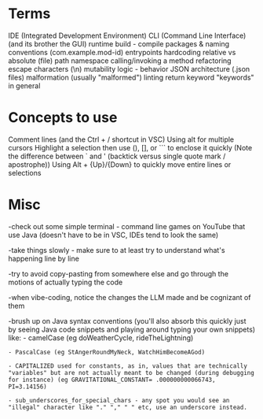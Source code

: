 # Terms
IDE (Integrated Development Environment)
CLI (Command Line Interface) (and its brother the GUI)
runtime
build - compile
packages & naming conventions (com.example.mod-id)
entrypoints
hardcoding
relative vs absolute (file) path
namespace
calling/invoking a method
refactoring
escape characters (\n)
mutability
logic - behavior
JSON architecture (.json files)
malformation (usually "malformed")
linting
return keyword
"keywords" in general

# Concepts to use
Comment lines (and the Ctrl + / shortcut in VSC)
Using alt for multiple cursors
Highlight a selection then use (), [], or ``` to enclose it quickly
(Note the difference between ` and ' (backtick versus single quote mark / apostrophe))
Using Alt + {Up}/{Down} to quickly move entire lines or selections

# Misc

-check out some simple terminal - command line games on YouTube that use Java (doesn't have to be in VSC, IDEs tend to look the same)

-take things slowly - make sure to at least try to understand what's happening line by line 

-try to avoid copy-pasting from somewhere else and go through the motions of actually typing the code

-when vibe-coding, notice the changes the LLM made and be cognizant of them

-brush up on Java syntax conventions (you'll also absorb this quickly just by seeing Java code snippets and playing around typing your own snippets) like: 
    - camelCase (eg doWeatherCycle, rideTheLightning) 

    - PascalCase (eg StAngerRoundMyNeck, WatchHimBecomeAGod) 

    - CAPITALIZED used for constants, as in, values that are technically "variables" but are not actually meant to be changed (during debugging for instance) (eg GRAVITATIONAL_CONSTANT= .000000000066743, PI=3.14156)

    - sub_underscores_for_special_chars - any spot you would see an "illegal" character like "." "," " " etc, use an underscore instead.